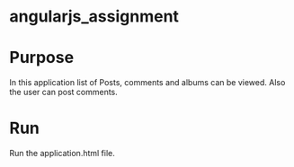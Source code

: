 # angularjs_assignment

# Purpose

In this application list of Posts, comments and albums can be viewed. Also the user can post comments.

# Run
Run the application.html file.
